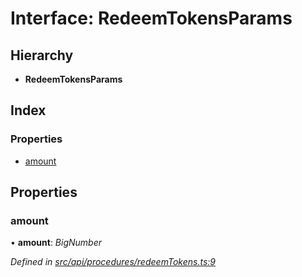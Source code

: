 # Interface: RedeemTokensParams

## Hierarchy

* **RedeemTokensParams**

## Index

### Properties

* [amount](redeemtokensparams.md#amount)

## Properties

###  amount

• **amount**: *BigNumber*

*Defined in [src/api/procedures/redeemTokens.ts:9](https://github.com/PolymeshAssociation/polymesh-sdk/blob/46845947/src/api/procedures/redeemTokens.ts#L9)*

